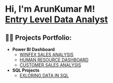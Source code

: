 <h1>Hi, I'm ArunKumar M! <br/><a href="https://github.com/ArunKumarM82">Entry Level Data Analyst</a>
<h2>👨‍💻 Projects Portfolio:</h2>

- <b>Power BI Dashboard</b>
  - [WINFEX SALES ANALYSIS](https://github.com/joshmadakor1/Algorithms-Practice)
  - [HUMAN RESOURCE DASHBOARD](https://github.com/joshmadakor1/Algorithms-Practice)
  - [CUSTOMER SALES ANALYSIS](https://github.com/joshmadakor1/Algorithms-Practice)
- <b>SQL Projects</b>
  - [EXLORING DATA IN SQL](https://github.com/joshmadakor1/4chan-Image-Analysis-Middleware-C964) <b><i></b></i>
  <!--
- <b>Excel Projects</b>
  - .
- <b>Python (Pandas, NumPy)</b>
  - 
  -->  
 



<h2> 🤳 Connect with me:</h2>

[<img align="left" alt="JoshMadakor | LinkedIn" width="22px" src="https://cdn.jsdelivr.net/npm/simple-icons@v3/icons/linkedin.svg" />][linkedin]


[linkedin]: https://www.linkedin.com/in/arunkumardx/

<!--

Here are some ideas to get you started:

- 🔭 I’m currently working on ...
- 🌱 I’m currently learning ...
- 👯 I’m looking to collaborate on ...
- 🤔 I’m looking for help with ...
- 💬 Ask me about ...
- 📫 How to reach me: ...
- 😄 Pronouns: ...
- ⚡ Fun fact: ...
-->
